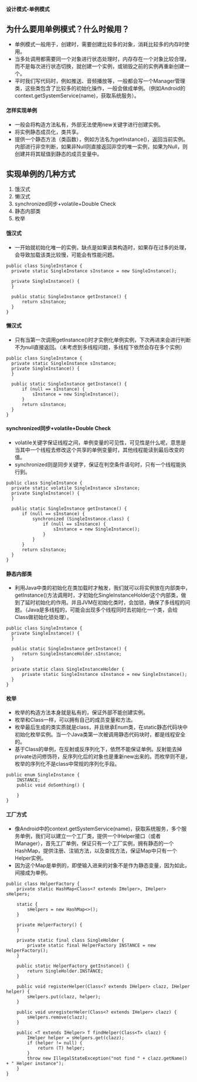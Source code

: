 #### 设计模式-单例模式

## 为什么要用单例模式？什么时候用？

- 单例模式一般用于，创建时，需要创建比较多的对象，消耗比较多的内存时使用。
- 当多处调用都需要同一个对象进行状态处理时，内存存在一个对象比较合理，而不是每次进行状态切换，就创建一个实例，或销毁之前的实例再重新创建一个。
- 平时我们写代码时，例如推送、音频播放等，一般都会写一个Manager管理类，这些类包含了比较多的初始化操作，一般会做成单例。（例如Android的context.getSystemService(name)，获取系统服务）。

#### 怎样实现单例

- 一般会将构造方法私有，外部无法使用new关键字进行创建实例。
- 将实例静态成员化，类共享。
- 提供一个静态方法（类函数），例如方法名为getInstance()，返回当前实例。内部进行非空判断，如果非Null则直接返回非空的唯一实例，如果为Null，则创建并将其赋值到静态的成员变量中。

## 实现单例的几种方式

1. 饿汉式
2. 懒汉式
3. synchronized同步+volatile+Double Check
4. 静态内部类
5. 枚举

#### 饿汉式

- 一开始就初始化唯一的实例，缺点是如果该类构造时，如果存在过多的处理，会导致加载该类比较慢，可能会有性能问题。

```
public class SingleInstance {
  private static SingleInstance sInstance = new SingleInstance();
  
  private SingleInstance() {
  }
  
  public static SingleInstance getInstance() {
      return sInstance;
  }
}
```

#### 懒汉式

- 只有当第一次调用getInstance()时才实例化单例实例，下次再进来会进行判断不为null直接返回。（未考虑到多线程问题，多线程下依然会存在多个实例）

```
public class SingleInstance {
  private static SingleInstance sInstance;
  private SingleInstance() {
  }
  
  public static SingleInstance getInstance() {
      if (null == sInstance) {
          sInstance = new SingleInstance();
      }
      return sInstance;
  }
}
```

#### synchronized同步+volatile+Double Check

- volatile关键字保证线程之间，单例变量的可见性，可见性是什么呢，意思是当其中一个线程去修改这个共享的单例变量时，其他线程能读到最后改变的值。
- synchronized则是同步关键字，保证在判空条件语句时，只有一个线程能执行到。

```
public class SingleInstance {
  private static volatile SingleInstance sInstance;
  private SingleInstance() {
  }
  
  public static SingleInstance getInstance() {
      if (null == sInstance) {
          synchronized (SingleInstance.class) {
              if (null == sInstance) {
                  sInstance = new SingleInstance();
              }
          }
      }
      return sInstance;
  }
}
```

#### 静态内部类

- 利用Java中类的初始化在类加载时才触发，我们就可以将实例放在内部类中，getInstance()方法调用时，才初始化SingleInstanceHolder这个内部类，做到了延时初始化的作用。并且JVM在初始化类时，会加锁，确保了多线程的问题。（Java是多线程的，可能会出现多个线程同时去初始化一个类，会给Class做初始化锁处理）。

```
public class SingleInstance {
  private SingleInstance() {
  }
  
  public static SingleInstance getInstance() {
      return SingleInstanceHolder.sInstance;
  }
  
  private static class SingleInstanceHolder {
      private static SingleInstance sInstance = new SingleInstance();
  }
}
```

#### 枚举

- 枚举的构造方法本身就是私有的，保证外部不能创建实例。
- 枚举和Class一样，可以拥有自己的成员变量和方法。
- 枚举最后生成的类实质就是class，并且继承Enum类，在static静态代码块中初始化枚举实例。当一个Java类第一次被调用静态代码块时，都是线程安全的。
- 基于Class的单例，在反射或反序列化下，依然不能保证单例。反射能去掉private访问修饰符，反序列化后的对象也是重新new出来的。而枚举则不是，枚举的序列化不是class中常规的序列化手段。

```
public enum SingleInstance {
    INSTANCE;
    public void doSomthing() {
        
    }
}
```

#### 工厂方式

- 像Android中的context.getSystemService(name)，获取系统服务，多个服务单例，我们可以建立一个工厂类，提供一个IHelper接口（或者IManager），首先工厂单例，保证只有一个工厂实例，拥有静态的一个HashMap，提供注册、注销方法，以及查找方法，保证Map中只有一个Helper实例。
- 因为这个Map是单例的，即使输入进来的对象不是作为静态变量，因为如此，间接成为单例。

```
public class HelperFactory {
    private static HashMap<Class<? extends IHelper>, IHelper> sHelpers;

    static {
        sHelpers = new HashMap<>();
    }

    private HelperFactory() {
    }

    private static final class SingleHolder {
        private static final HelperFactory INSTANCE = new HelperFactory();
    }

    public static HelperFactory getInstance() {
        return SingleHolder.INSTANCE;
    }

    public void registerHelper(Class<? extends IHelper> clazz, IHelper helper) {
        sHelpers.put(clazz, helper);
    }

    public void unregisterHeler(Class<? extends IHelper> clazz) {
        sHelpers.remove(clazz);
    }

    public <T extends IHelper> T findHelper(Class<T> clazz) {
        IHelper helper = sHelpers.get(clazz);
        if (helper != null) {
            return (T) helper;
        }
        throw new IllegalStateException("not find " + clazz.getName() + " Helper instance");
    }
}
```